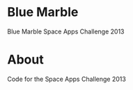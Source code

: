 Blue Marble
===========
Blue Marble Space Apps Challenge 2013

About
=====
Code for the Space Apps Challenge 2013